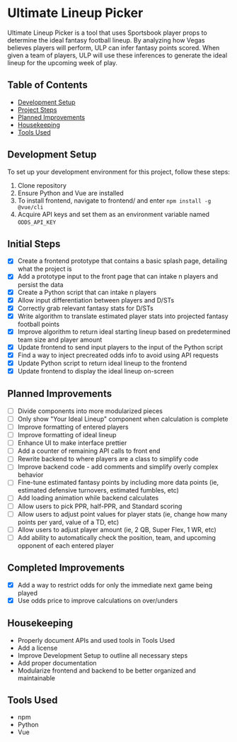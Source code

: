 # Ultimate Lineup Picker

Ultimate Lineup Picker is a tool that uses Sportsbook player props to determine the ideal fantasy football lineup. By analyzing how Vegas believes players will perform, ULP can infer fantasy points scored. When given a team of players, ULP will use these inferences to generate the ideal lineup for the upcoming week of play.

## Table of Contents

- [Development Setup](#development-setup)
- [Project Steps](#project-steps)
- [Planned Improvements](#planned-improvements)
- [Housekeeping](#housekeeping)
- [Tools Used](#tools-used)

## Development Setup

To set up your development environment for this project, follow these steps:

1. Clone repository
2. Ensure Python and Vue are installed
3. To install frontend, navigate to frontend/ and enter `npm install -g @vue/cli`
4. Acquire API keys and set them as an environment variable named `ODDS_API_KEY`

## Initial Steps

- [X] Create a frontend prototype that contains a basic splash page, detailing what the project is
- [X] Add a prototype input to the front page that can intake n players and persist the data
- [X] Create a Python script that can intake n players
- [X] Allow input differentiation between players and D/STs
- [X] Correctly grab relevant fantasy stats for D/STs
- [X] Write algorithm to translate estimated player stats into projected fantasy football points
- [X] Improve algorithm to return ideal starting lineup based on predetermined team size and player amount
- [X] Update frontend to send input players to the input of the Python script
- [X] Find a way to inject precreated odds info to avoid using API requests
- [X] Update Python script to return ideal lineup to the frontend
- [X] Update frontend to display the ideal lineup on-screen

## Planned Improvements

- [ ] Divide components into more modularized pieces
- [ ] Only show "Your Ideal Lineup" component when calculation is complete
- [ ] Improve formatting of entered players
- [ ] Improve formatting of ideal lineup
- [ ] Enhance UI to make interface prettier
- [ ] Add a counter of remaining API calls to front end
- [ ] Rewrite backend to where players are a class to simplify code
- [ ] Improve backend code - add comments and simplify overly complex behavior
- [ ] Fine-tune estimated fantasy points by including more data points (ie, estimated defensive turnovers, estimated fumbles, etc)
- [ ] Add loading animation while backend calculates
- [ ] Allow users to pick PPR, half-PPR, and Standard scoring
- [ ] Allow users to adjust point values for player stats (ie, change how many points per yard, value of a TD, etc)
- [ ] Allow users to adjust player amount (ie, 2 QB, Super Flex, 1 WR, etc)
- [ ] Add ability to automatically check the position, team, and upcoming opponent of each entered player

## Completed Improvements

- [X] Add a way to restrict odds for only the immediate next game being played
- [X] Use odds price to improve calculations on over/unders

## Housekeeping

- Properly document APIs and used tools in Tools Used
- Add a license
- Improve Development Setup to outline all necessary steps
- Add proper documentation
- Modularize frontend and backend to be better organized and maintainable

## Tools Used

- npm
- Python
- Vue
